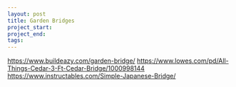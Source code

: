 ```yaml
---
layout: post
title: Garden Bridges
project_start:
project_end:
tags:
---
```


https://www.buildeazy.com/garden-bridge/
https://www.lowes.com/pd/All-Things-Cedar-3-Ft-Cedar-Bridge/1000998144
https://www.instructables.com/Simple-Japanese-Bridge/
